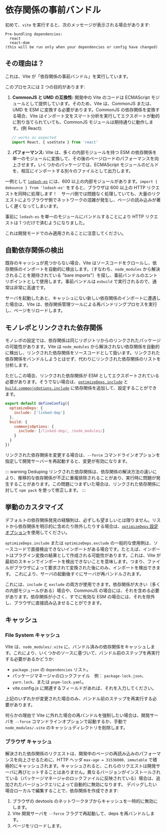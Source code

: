 # 依存関係の事前バンドル

初めて、`vite` を実行すると、次のメッセージが表示される場合があります:

```
Pre-bundling dependencies:
  react
  react-dom
(this will be run only when your dependencies or config have changed)
```

## その理由は？

これは、Vite が「依存関係の事前バンドル」を実行しています。

このプロセスには 2 つの目的があります:

1. **CommonJS と UMD の互換性:** 開発中の Vite のコードは ECMAScript モジュールとして提供しています。そのため、Vite は、CommonJS または、UMD を ESM に変換する必要があります。CommonJS の依存関係を変換する場合、Vite はインポート文をスマート分析を実行してエクスポートが動的に割り当てられていても、CommonJS モジュールは期待通りに動作します。(例 React):

```js
   // works as expected
   import React, { useState } from 'react'
```

2. **パフォーマンス:** Vite は、多くの内部モジュールを持つ ESM の依存関係を単一のモジュールに変換して、その後のページロードのパフォーマンスを向上させます。いくつかのパッケージでは、ECMAScript モジュールのビルドを、相互にインポートする別々のファイルとして出力します。

一例として [`lodash-es`](https://unpkg.com/browse/lodash-es/) には、600 以上の内部モジュールがあります。`import { debounce } from 'lodash-es'` をすると、ブラウザは 600 以上の HTTP リクエストを同時に処理します！　サーバ側では問題なく処理していても、大量のリクエストによりブラウザ側でネットワークの混雑が発生し、ページの読み込みが著しく遅くなってしまいます。

事前に `lodash-es` を単一のモジュールにバンドルすることにより HTTP リクエストは 1 つだけで済むようになりました。

これは開発モードでのみ適用されることに注意してください。

## 自動依存関係の検出

既存のキャッシュが見つからない場合、Vite はソースコードをクロールし、依存関係のインポートを自動的に検出します。（すなわち、`node_modules` から解決されることを期待されている "bare imports"）を探し、事前バンドルのエントリポイントとして使用します。事前バンドルは `esbuild` で実行されるので、通常は非常に高速です。

サーバを起動したあと、キャッシュにない新しい依存関係のインポートに遭遇した場合は、Vite は、依存関係管理ツールによる再バンドリングプロセスを実行し、ページをリロードします。

## モノレポとリンクされた依存関係

モノレポの設定では、依存関係は同じリポジトリからのリンクされたパッケージの可能性があります。Vite は `node_modules` から解決されない依存関係を自動的に検出し、リンクされた依存関係をソースコードとして扱います。リンクされた依存関係をバンドルしようとはせず、代わりにリンクされた依存関係のリストを分析します。

ただしこの場合、リンクされた依存関係が ESM としてエクスポートされている必要があります。そうでない場合は、[`optimizeDeps.include`](/config/#optimizedeps-include) と [`build.commonjsOptions.include`](/config/#build-commonjsoptions) に依存関係を追加して、設定することができます。

```js
export default defineConfig({
  optimizeDeps: {
    include: ['linked-dep']
  },
  build: {
    commonjsOptions: {
      include: [/linked-dep/, /node_modules/]
    }
  }
})
```

リンクされた依存関係を変更する場合は、`--force` コマンドラインオプションを指定して開発サーバーを再起動すると、変更が有効になります。

::: warning Deduping
リンクされた依存関係は、依存関係の解決方法の違いにより、推移的な依存関係が不正に重複排除されることがあり、実行時に問題が発生することがあります。この問題につまずいた場合は、リンクされた依存関係に対して `npm pack` を使って修正します。
:::

## 挙動のカスタマイズ

デフォルトの依存関係発見の経験則は、必ずしも望ましいとは限りません。リストから依存関係を明示的に含めたり除外したりする場合は、[`optimizeDeps` 設定オプション](/config/#依存関係の最適化オプション)を使用してください。

`optimizeDeps.include` または `optimizeDeps.exclude` の一般的な使用例は、ソースコードで直接検出できないインポートがある場合です。たとえば、インポートはプラグイン変換の結果として作成される可能性があります。これは、Vite が最初のスキャンでインポートを検出できないことを意味します。つまり、ファイルがブラウザによって要求されて変換された後にのみ、インポートを検出できます。 これにより、サーバの起動後すぐにサーバが再バンドルされます。

これには、`include` と `exclude` の両方が使用できます。依存関係が大きい（多くの内部モジュールがある）場合や、CommonJS の場合には、それを含める必要があります。依存関係が小さく、すでに有効な ESM の場合には、それを除外し、ブラウザに直接読み込ませることができます。

## キャッシュ

### File System キャッシュ

Vite は、`node_modules/.vite` に、バンドル済みの依存関係をキャッシュします。これにより、いくつかのソースに基づいて、バンドル前のステップを再実行する必要があるかどうか:

- `package.json` の `dependencies` リスト。
- パッケージマネージャのロックファイル　例： `package-lock.json`、`yarn.lock`、または `pnpm-lock.yaml`。
- vite.config.js に関連するフィールドがあれば、それを入力してください。

上記のいずれかが変更された場合のみ、バンドル前のステップを再実行する必要があります。

何らかの理由で Vite に外れた場合の再バンドルを強制したい場合は、開発サーバを `--force` コマンドラインオプションで起動するか、手動で `node_modules/.vite` のキャッシュディレクトリを削除します。

### ブラウザ キャッシュ

解決された依存関係のリクエストは、開発中のページの再読み込みのパフォーマンスを向上させるために、HTTP ヘッダ `max-age = 31536000、immutable` で積極的にキャッシュされます。キャッシュされると、これらのリクエストは開発サーバに再びヒットすることはありません。異なるバージョンがインストールされている（パッケージマネージャのロックファイルに反映されている）場合は、追加されたバージョンクエリによって自動的に無効になります。 デバッグしたい場合ローカルで編集することで、依存関係を作成できます:

1. ブラウザの devtools のネットワークタブからキャッシュを一時的に無効にします。
2. Vite 開発サーバを `--force` フラグで再起動して、deps を再バンドルします。
3. ページをリロードします。
